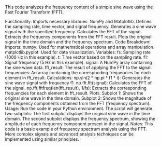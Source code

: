 This code analyzes the frequency content of a simple sine wave using the Fast Fourier Transform (FFT).

Functionality:
Imports necessary libraries: NumPy and Matplotlib.
Defines the sampling rate, time vector, and signal frequency.
Generates a sine wave signal with the specified frequency.
Calculates the FFT of the signal.
Extracts the frequency components from the FFT result.
Plots the original signal in the time domain and the frequency spectrum.
Code Breakdown:
Imports:
numpy: Used for mathematical operations and array manipulation.
matplotlib.pyplot: Used for data visualization.
Variables:
fs: Sampling rate (1000 Hz in this example).
t: Time vector based on the sampling rate.
f1: Signal frequency (5 Hz in this example).
signal: A NumPy array containing the sine wave data.
fft_result: The result of applying the FFT to the signal.
frequencies: An array containing the corresponding frequencies for each element in fft_result.
Calculations:
np.sin(2 * np.pi * f1 * t): Generates the sine wave signal with frequency f1.
np.fft.fft(signal): Calculates the FFT of the signal.
np.fft.fftfreq(len(fft_result), 1/fs): Extracts the corresponding frequencies for each element in fft_result.
Plots:
Subplot 1: Shows the original sine wave in the time domain.
Subplot 2: Shows the magnitude of the frequency components obtained from the FFT (frequency spectrum).
Usage:
Run the code in your Python environment.
The script will generate two subplots:
The first subplot displays the original sine wave in the time domain.
The second subplot displays the frequency spectrum, showing the amplitude of each frequency component present in the signal.
Notes:
This code is a basic example of frequency spectrum analysis using the FFT.
More complex signals and advanced analysis techniques can be implemented using similar principles.
